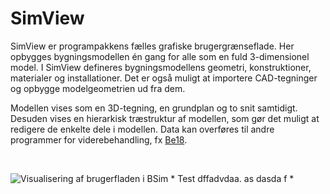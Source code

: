 # SimView

<div id="center_img">

SimView er programpakkens fælles grafiske brugergrænseflade. Her opbygges bygningsmodellen én gang for alle som en fuld 3-dimensionel model. I SimView defineres bygningsmodellens geometri, konstruktioner, materialer og installationer. Det er også muligt at importere CAD-tegninger og opbygge modelgeometrien ud fra dem.

Modellen vises som en 3D-tegning, en grundplan og to snit samtidigt. Desuden vises en hierarkisk træstruktur af modellen, som gør det muligt at redigere de enkelte dele i modellen. Data kan overføres til andre programmer for viderebehandling, fx [Be18](https://www.build.aau.dk/til-byggebranchen/software/be18).

 


![Visualisering af brugerfladen i BSim](https://s3.amazonaws.com/outseta-production/10526/0-06503c65ac922b3393247c393c926a2bb6d9166f_dcb1d5ed-370f-402a-bcbe-101b773442db.png) * Test dffadvdaa. as dasda f *
 

</div>